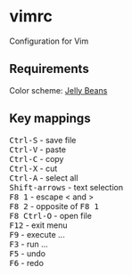 vimrc
=====

Configuration for Vim

## Requirements ##
Color scheme: [Jelly Beans](https://github.com/nanotech/jellybeans.vim)<br/>

## Key mappings ##
<kbd>Ctrl-S</kbd> - save file<br/>
<kbd>Ctrl-V</kbd> - paste<br/>
<kbd>Ctrl-C</kbd> - copy<br/>
<kbd>Ctrl-X</kbd> - cut<br/>
<kbd>Ctrl-A</kbd> - select all<br/>
<kbd>Shift-arrows</kbd> - text selection<br/>
<kbd>F8 1</kbd> - escape &lt; and &gt;<br/>
<kbd>F8 2</kbd> - opposite of <kbd>F8 1</kbd><br/>
<kbd>F8 Ctrl-O</kbd> - open file<br/>
<kbd>F12</kbd> - exit menu<br/>
<kbd>F9</kbd> - execute ...<br/>
<kbd>F3</kbd> - run ...<br/>
<kbd>F5</kbd> - undo<br/>
<kbd>F6</kbd> - redo<br/>
